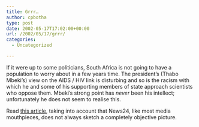 ```yaml
---
title: Grrr…
author: cpbotha
type: post
date: 2002-05-17T17:02:00+00:00
url: /2002/05/17/grrr/
categories:
  - Uncategorized

---
```

If it were up to some politicians, South Africa is not going to have a population to worry about in a few years time. The president’s (Thabo Mbeki’s) view on the AIDS / HIV link is disturbing and so is the racism with which he and some of his supporting members of state approach scientists who oppose them. Mbeki’s strong point has _never_ been his intellect; unfortunately he does not seem to realise this.

Read [this article][1], taking into account that News24, like most media mouthpieces, does not always sketch a completely objective picture.

 [1]: http://www.news24.com/News24/South_Africa/0,1113,2-7_1185893,00.html

